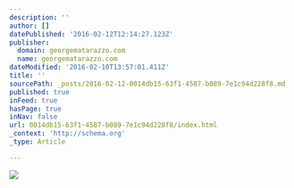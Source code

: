 ```yaml
---
description: ''
author: []
datePublished: '2016-02-12T12:14:27.123Z'
publisher:
  domain: georgematarazzo.com
  name: georgematarazzo.com
dateModified: '2016-02-10T13:57:01.411Z'
title: ''
sourcePath: _posts/2016-02-12-0014db15-63f1-4587-b089-7e1c94d228f8.md
published: true
inFeed: true
hasPage: true
inNav: false
url: 0014db15-63f1-4587-b089-7e1c94d228f8/index.html
_context: 'http://schema.org'
_type: Article

---
```

![](https://static.wixstatic.com/media/4e7ed2_0b427b2d80644fff96a8dc2ce271f470.jpg/v1/fill/w_1626,h_1081,al_c,q_90,usm_0.66_1.00_0.01/4e7ed2_0b427b2d80644fff96a8dc2ce271f470.jpg)